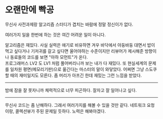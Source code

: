 # 오랜만에 빡공

무신사 사전과제랑 알고리즘 스터디가 겹치는 바람에 정말 정신이가 없다. 

여러가지 일을 한번에 하는 것은 여간 어려운 일이 아니다. 

알고리즘은 재밌다. 
사실 실력은 애기로 비유하면
겨우 바닥에서 아둥바둥 대면서 밥이 먹고 싶다거나 기저귀를 갈고 싶다면
 울어야하는 수준이지만 리뷰어가 제시해준 방향이나 동료들의 
코드를 보면 "아하 모먼트"가 온다.  
프로그래머스 LV2 도 LV1 처럼 풀어버리니까 보는 내가 다 재밌다. 
또 현실세계의 문제를 일차원 평면(메모리기판)으로 옮긴다는 마스터의 말이 와닿았다.
어쩌면 그냥 스도쿠할 때의 재미일지도 모른다. 좀 머리가 아프긴 한데 재밌는 그런 느낌을 받았다.

- - - - 

밤에 잠을 잘 못자니까 체력적으로 너무 피곤하다.
잘자고 잘 일어나고 싶다. 

- - - -

무신사 코드는 좀 난해하다. 그래서 여러가지를 해볼 수 있을 것만 같다. 
네트워크 요청이랑, 콜렉션뷰가 주된 문제일 듯하다. 
노력은 해봐야겠다. 
